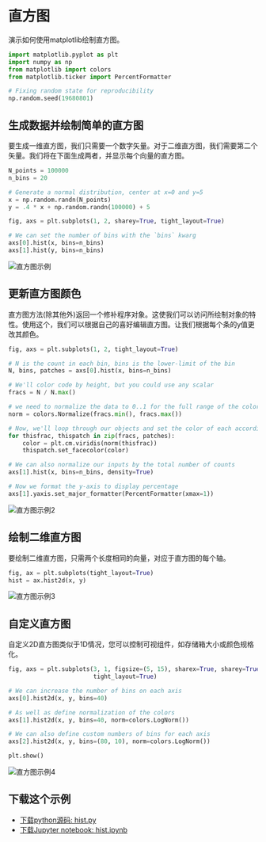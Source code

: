 # 直方图

演示如何使用matplotlib绘制直方图。

```python
import matplotlib.pyplot as plt
import numpy as np
from matplotlib import colors
from matplotlib.ticker import PercentFormatter

# Fixing random state for reproducibility
np.random.seed(19680801)
```

## 生成数据并绘制简单的直方图

要生成一维直方图，我们只需要一个数字矢量。对于二维直方图，我们需要第二个矢量。我们将在下面生成两者，并显示每个向量的直方图。

```python
N_points = 100000
n_bins = 20

# Generate a normal distribution, center at x=0 and y=5
x = np.random.randn(N_points)
y = .4 * x + np.random.randn(100000) + 5

fig, axs = plt.subplots(1, 2, sharey=True, tight_layout=True)

# We can set the number of bins with the `bins` kwarg
axs[0].hist(x, bins=n_bins)
axs[1].hist(y, bins=n_bins)
```

![直方图示例](https://matplotlib.org/_images/sphx_glr_hist_001.png)

## 更新直方图颜色

直方图方法(除其他外)返回一个修补程序对象。这使我们可以访问所绘制对象的特性。使用这个，我们可以根据自己的喜好编辑直方图。让我们根据每个条的y值更改其颜色。

```python
fig, axs = plt.subplots(1, 2, tight_layout=True)

# N is the count in each bin, bins is the lower-limit of the bin
N, bins, patches = axs[0].hist(x, bins=n_bins)

# We'll color code by height, but you could use any scalar
fracs = N / N.max()

# we need to normalize the data to 0..1 for the full range of the colormap
norm = colors.Normalize(fracs.min(), fracs.max())

# Now, we'll loop through our objects and set the color of each accordingly
for thisfrac, thispatch in zip(fracs, patches):
    color = plt.cm.viridis(norm(thisfrac))
    thispatch.set_facecolor(color)

# We can also normalize our inputs by the total number of counts
axs[1].hist(x, bins=n_bins, density=True)

# Now we format the y-axis to display percentage
axs[1].yaxis.set_major_formatter(PercentFormatter(xmax=1))
```

![直方图示例2](https://matplotlib.org/_images/sphx_glr_hist_002.png)

## 绘制二维直方图

要绘制二维直方图，只需两个长度相同的向量，对应于直方图的每个轴。

```python
fig, ax = plt.subplots(tight_layout=True)
hist = ax.hist2d(x, y)
```

![直方图示例3](https://matplotlib.org/_images/sphx_glr_hist_003.png)

## 自定义直方图

自定义2D直方图类似于1D情况，您可以控制可视组件，如存储箱大小或颜色规格化。

```python
fig, axs = plt.subplots(3, 1, figsize=(5, 15), sharex=True, sharey=True,
                        tight_layout=True)

# We can increase the number of bins on each axis
axs[0].hist2d(x, y, bins=40)

# As well as define normalization of the colors
axs[1].hist2d(x, y, bins=40, norm=colors.LogNorm())

# We can also define custom numbers of bins for each axis
axs[2].hist2d(x, y, bins=(80, 10), norm=colors.LogNorm())

plt.show()
```

![直方图示例4](https://matplotlib.org/_images/sphx_glr_hist_004.png)

## 下载这个示例
            
- [下载python源码: hist.py](https://matplotlib.org/_downloads/hist.py)
- [下载Jupyter notebook: hist.ipynb](https://matplotlib.org/_downloads/hist.ipynb)